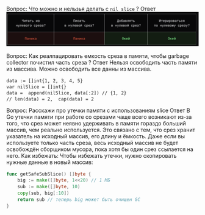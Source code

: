 Вопрос:
Что можно и нельзья делать с `nil slice` ?
Ответ 
![operations on nil slices](nil_slice.png)

Вопрос:
Как реалпацировать емкость среза в памяти, чтобы garbage collector почистил часть  среза ?
Ответ 
Нельзя освободить часть памяти из массива. Можно освободить все данны из массива.
```golang
data := []int{1, 2, 3, 4, 5}
var nilSlice = []int{}
data =  append(nilSlice, data[:2]) // {1, 2} 
// len(data) = 2,  cap(data) = 2 
```

Вопрос:
Расскажи про утечки памяти с использованиям slice 
Ответ 
В Go утечки памяти при работе со срезами чаще всего возникают из-за того, что срез может неявно удерживать в памяти гораздо больший массив, чем реально используется. Это связано с тем, что срез хранит указатель на исходный массив, его длину и ёмкость. Даже если вы используете только часть среза, весь исходный массив не будет освобождён сборщиком мусора, пока хотя бы один срез ссылается на него.
Как избежать: Чтобы избежать утечки, нужно скопировать нужные данные в новый массив:
```go
func getSafeSubSlice() []byte {
    big := make([]byte, 1<<20) // 1 МБ
    sub := make([]byte, 10) 
    copy(sub, big[:10])
    return sub // теперь big может быть очищен GC
}
```